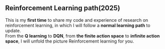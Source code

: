## Reinforcement Learning path(2025)     

This is my **first time** to share my code and experience of research on reinforcement learning, in which I will follow a **normal learning path** to update.    
From the **Q learning** to **DQN**, from **the finite action space** to **infinite action space**, I will unfold the picture Reinforcement learning for you.
